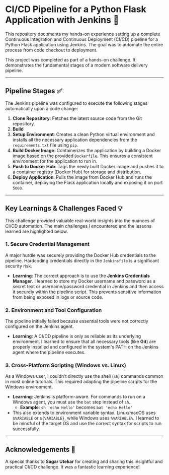
# CI/CD Pipeline for a Python Flask Application with Jenkins 🚀

This repository documents my hands-on experience setting up a complete Continuous Integration and Continuous Deployment (CI/CD) pipeline for a Python Flask application using Jenkins. The goal was to automate the entire process from code checkout to deployment.

This project was completed as part of a hands-on challenge. It demonstrates the fundamental stages of a modern software delivery pipeline.

---

## Pipeline Stages ✅

The Jenkins pipeline was configured to execute the following stages automatically upon a code change:

1.  **Clone Repository**: Fetches the latest source code from the Git repository.
2.  **Build**
3.  **Setup Environment**: Creates a clean Python virtual environment and installs all the necessary application dependencies from the `requirements.txt` file using `pip`.
4.  **Build Docker Image**: Containerizes the application by building a Docker image based on the provided `Dockerfile`. This ensures a consistent environment for the application to run in.
5.  **Push to Docker Hub**: Tags the newly built Docker image and pushes it to a container registry (Docker Hub) for storage and distribution.
6.  **Deploy Application**: Pulls the image from Docker Hub and runs the container, deploying the Flask application locally and exposing it on port `5000`.



---

## Key Learnings & Challenges Faced 💡

This challenge provided valuable real-world insights into the nuances of CI/CD automation. The main challenges I encountered and the lessons learned are highlighted below.

### 1. Secure Credential Management
A major hurdle was securely providing the Docker Hub credentials to the pipeline. Hardcoding credentials directly in the `Jenkinsfile` is a significant security risk.

* **Learning**: The correct approach is to use the **Jenkins Credentials Manager**. I learned to store my Docker username and password as a secret text or username/password credential in Jenkins and then access it securely within the pipeline script. This prevents sensitive information from being exposed in logs or source code.

### 2. Environment and Tool Configuration
The pipeline initially failed because essential tools were not correctly configured on the Jenkins agent.

* **Learning**: A CI/CD pipeline is only as reliable as its underlying environment. I learned to ensure that all necessary tools (like **Git**) are properly installed and configured in the system's PATH on the Jenkins agent where the pipeline executes.

### 3. Cross-Platform Scripting (Windows vs. Linux)
As a Windows user, I couldn't directly use the shell (`sh`) commands common in most online tutorials. This required adapting the pipeline scripts for the Windows environment.

* **Learning**: Jenkins is platform-aware. For commands to run on a Windows agent, you must use the `bat` step instead of `sh`.
    * **Example**: `sh 'echo Hello'` becomes `bat 'echo Hello'`
* This also extends to environment variable syntax. Linux/macOS uses `$VARIABLE` or `${VARIABLE}`, while Windows uses `%VARIABLE%`. I learned to be mindful of the target OS and use the correct syntax for scripts to run successfully.

---

## Acknowledgements 🙏

A special thanks to **Sagar Utekar** for creating and sharing this insightful and practical CI/CD challenge. It was a fantastic learning experience!
